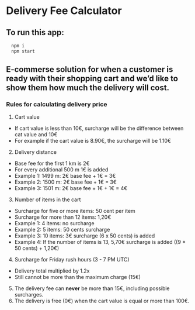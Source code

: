 # Delivery Fee Calculator

## To run this app:

```sh
  npm i
  npm start
```
## E-commerse solution for when a customer is ready with their shopping cart and we’d like to show them how much the delivery will cost. 

### Rules for calculating delivery price

1. Cart value
  - If cart value is less than 10€, surcharge will be the difference between cat value and 10€
  - For example if the cart value is 8.90€, the surcharge will be 1.10€
2. Delivery distance
  - Base fee for the first 1 km is 2€
  - For every additional 500 m 1€ is added 
  - Example 1: 1499 m: 2€ base fee + 1€ = 3€
  - Example 2: 1500 m: 2€ base fee + 1€ = 3€
  - Example 3: 1501 m: 2€ base fee + 1€ + 1€ = 4€
3. Number of items in the cart
  - Surcharge for five or more items: 50 cent per item
  - Surcharge for more than 12 items: 1,20€
  - Example 1: 4 items: no surcharge
  - Example 2: 5 items: 50 cents surcharge
  - Example 3: 10 items: 3€ surcharge (6 x 50 cents) is added
  - Example 4: If the number of items is 13, 5,70€ surcharge is added ((9 * 50 cents) + 1,20€)
4. Surcharge for Friday rush hours (3 - 7 PM UTC)
  - Delivery total multiplied by 1.2x
  - Still cannot be more than the maximum charge (15€)
5. The delivery fee can **never** be more than 15€, including possible surcharges.
6. The delivery is free (0€) when the cart value is equal or more than 100€.